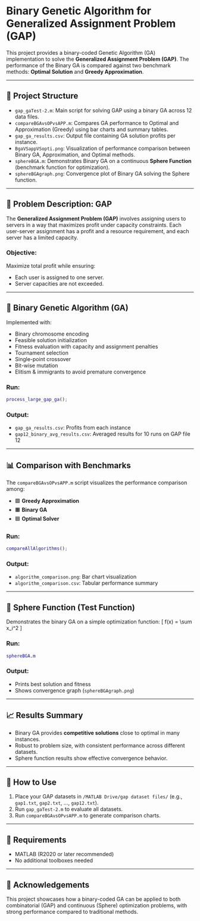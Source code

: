# Binary Genetic Algorithm for Generalized Assignment Problem (GAP)

This project provides a binary-coded Genetic Algorithm (GA) implementation to solve the **Generalized Assignment Problem (GAP)**. The performance of the Binary GA is compared against two benchmark methods: **Optimal Solution** and **Greedy Approximation**.

---

## 📂 Project Structure

- `gap_gaTest-2.m`: Main script for solving GAP using a binary GA across 12 data files.
- `compareBGAvsOPvsAPP.m`: Compares GA performance to Optimal and Approximation (Greedy) using bar charts and summary tables.
- `gap_ga_results.csv`: Output file containing GA solution profits per instance.
- `BgaVSappVSopti.png`: Visualization of performance comparison between Binary GA, Approximation, and Optimal methods.
- `sphereBGA.m`: Demonstrates Binary GA on a continuous **Sphere Function** (benchmark function for optimization).
- `sphereBGAgraph.png`: Convergence plot of Binary GA solving the Sphere function.

---

## 📌 Problem Description: GAP

The **Generalized Assignment Problem (GAP)** involves assigning users to servers in a way that maximizes profit under capacity constraints. Each user-server assignment has a profit and a resource requirement, and each server has a limited capacity.

### Objective:
Maximize total profit while ensuring:
- Each user is assigned to one server.
- Server capacities are not exceeded.

---

## 🧬 Binary Genetic Algorithm (GA)

Implemented with:
- Binary chromosome encoding
- Feasible solution initialization
- Fitness evaluation with capacity and assignment penalties
- Tournament selection
- Single-point crossover
- Bit-wise mutation
- Elitism & immigrants to avoid premature convergence

### Run:
```matlab
process_large_gap_ga();
```

### Output:
- `gap_ga_results.csv`: Profits from each instance
- `gap12_binary_avg_results.csv`: Averaged results for 10 runs on GAP file 12

---

## 📊 Comparison with Benchmarks

The `compareBGAvsOPvsAPP.m` script visualizes the performance comparison among:

- 🟩 **Greedy Approximation**
- 🟧 **Binary GA**
- 🟦 **Optimal Solver**

### Run:
```matlab
compareAllAlgorithms();
```

### Output:
- `algorithm_comparison.png`: Bar chart visualization
- `algorithm_comparison.csv`: Tabular performance summary

---

## 🔬 Sphere Function (Test Function)

Demonstrates the binary GA on a simple optimization function:
\[ f(x) = \sum x_i^2 \]

### Run:
```matlab
sphereBGA.m
```

### Output:
- Prints best solution and fitness
- Shows convergence graph (`sphereBGAgraph.png`)

---

## 📈 Results Summary

- Binary GA provides **competitive solutions** close to optimal in many instances.
- Robust to problem size, with consistent performance across different datasets.
- Sphere function results show effective convergence behavior.

---

## 📎 How to Use

1. Place your GAP datasets in `/MATLAB Drive/gap dataset files/` (e.g., `gap1.txt`, `gap2.txt`, ..., `gap12.txt`).
2. Run `gap_gaTest-2.m` to evaluate all datasets.
3. Run `compareBGAvsOPvsAPP.m` to generate comparison charts.

---

## 🧠 Requirements

- MATLAB (R2020 or later recommended)
- No additional toolboxes needed

---

## 📮 Acknowledgements

This project showcases how a binary-coded GA can be applied to both combinatorial (GAP) and continuous (Sphere) optimization problems, with strong performance compared to traditional methods.
